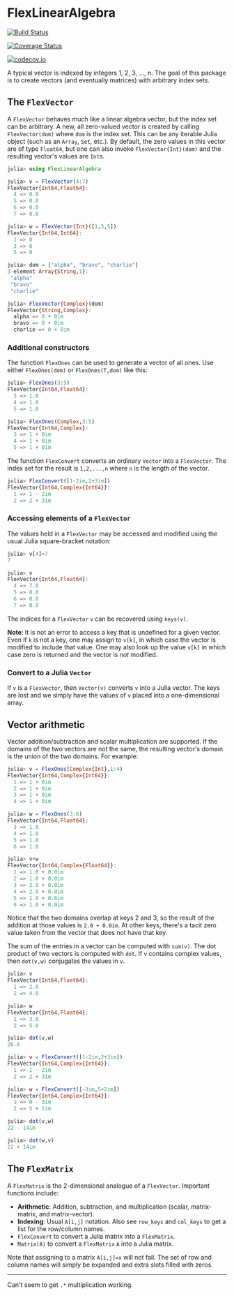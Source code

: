 # FlexLinearAlgebra

[![Build Status](https://travis-ci.org/scheinerman/FlexLinearAlgebra.jl.svg?branch=master)](https://travis-ci.org/scheinerman/FlexLinearAlgebra.jl)

[![Coverage Status](https://coveralls.io/repos/scheinerman/FlexLinearAlgebra.jl/badge.svg?branch=master&service=github)](https://coveralls.io/github/scheinerman/FlexLinearAlgebra.jl?branch=master)

[![codecov.io](http://codecov.io/github/scheinerman/FlexLinearAlgebra.jl/coverage.svg?branch=master)](http://codecov.io/github/scheinerman/FlexLinearAlgebra.jl?branch=master)

A typical vector is indexed by integers 1, 2, 3, ..., n. The goal of this package
is to create vectors (and eventually matrices) with arbitrary index sets.

## The `FlexVector`

A `FlexVector` behaves much like a linear algebra vector, but the index set
can be arbitrary. A new, all zero-valued vector is created by calling
`FlexVector(dom)` where `dom` is the index set. This can be any iterable
Julia object (such as an `Array`, `Set`, etc.). By default, the zero values
in this vector are of type `Float64`, but one can also invoke `FlexVector{Int}(dom)`
and the resulting vector's values are `Int`s.
```julia
julia> using FlexLinearAlgebra

julia> v = FlexVector(4:7)
FlexVector{Int64,Float64}:
  4 => 0.0
  5 => 0.0
  6 => 0.0
  7 => 0.0

julia> w = FlexVector{Int}([1,3,5])
FlexVector{Int64,Int64}:
  1 => 0
  3 => 0
  5 => 0

julia> dom = ["alpha", "bravo", "charlie"]
3-element Array{String,1}:
 "alpha"  
 "bravo"  
 "charlie"

julia> FlexVector{Complex}(dom)
FlexVector{String,Complex}:
  alpha => 0 + 0im
  bravo => 0 + 0im
  charlie => 0 + 0im
```

### Additional constructors

The function `FlexOnes` can be used to generate a vector of all ones. Use
either `FlexOnes(dom)` or `FlexOnes(T,dom)` like this:
```julia
julia> FlexOnes(3:5)
FlexVector{Int64,Float64}:
  3 => 1.0
  4 => 1.0
  5 => 1.0

julia> FlexOnes(Complex,3:5)
FlexVector{Int64,Complex}:
  3 => 1 + 0im
  4 => 1 + 0im
  5 => 1 + 0im
```

The function `FlexConvert` converts an ordinary `Vector` into a
`FlexVector`. The index set for the result is  `1,2,...,n`
where `n` is the length of the vector.
```julia
julia> FlexConvert([1-2im,2+3im])
FlexVector{Int64,Complex{Int64}}:
  1 => 1 - 2im
  2 => 2 + 3im
```

### Accessing elements of a `FlexVector`

The values held in a `FlexVector` may be accessed and modified using the usual
Julia square-bracket notation:
```julia
julia> v[4]=7
7

julia> v
FlexVector{Int64,Float64}:
  4 => 7.0
  5 => 0.0
  6 => 0.0
  7 => 0.0
```
The indices for a `FlexVector` `v` can be recovered using `keys(v)`.

**Note**: It is not an error to access a key that is undefined for a given
vector. Even if `k` is not a key, one may assign to `v[k]`, in which case
the vector is modified to include that value. One may also look up the value
`v[k]` in which case zero is returned and the vector is *not* modified.

### Convert to a Julia `Vector`

If `v` is a `FlexVector`, then `Vector(v)` converts `v` into a Julia
vector. The keys are lost and we simply have the values of `v` placed
into a one-dimensional array.

## Vector arithmetic

Vector addition/subtraction and scalar multiplication are supported.
If the domains of the two vectors are not the same, the resulting vector's
domain is the union of the two domains. For example:
```julia
julia> v = FlexOnes(Complex{Int},1:4)
FlexVector{Int64,Complex{Int64}}:
  1 => 1 + 0im
  2 => 1 + 0im
  3 => 1 + 0im
  4 => 1 + 0im

julia> w = FlexOnes(3:6)
FlexVector{Int64,Float64}:
  3 => 1.0
  4 => 1.0
  5 => 1.0
  6 => 1.0

julia> v+w
FlexVector{Int64,Complex{Float64}}:
  1 => 1.0 + 0.0im
  2 => 1.0 + 0.0im
  3 => 2.0 + 0.0im
  4 => 2.0 + 0.0im
  5 => 1.0 + 0.0im
  6 => 1.0 + 0.0im
```
Notice that the two domains overlap at keys 2 and 3, so the result of the
addition at those values is `2.0 + 0.0im`. At other keys, there's a tacit zero value
taken from the vector that does not have that key.

The sum of the entries in a vector can be computed with `sum(v)`. The
dot product of two vectors is computed with `dot`. If `v` contains
complex values, then `dot(v,w)` conjugates the values in `v`.
```julia
julia> v
FlexVector{Int64,Float64}:
  1 => 2.0
  2 => 4.0

julia> w
FlexVector{Int64,Float64}:
  1 => 3.0
  2 => 5.0

julia> dot(v,w)
26.0

julia> v = FlexConvert([1-2im,2+3im])
FlexVector{Int64,Complex{Int64}}:
  1 => 1 - 2im
  2 => 2 + 3im

julia> w = FlexConvert([-3im,5+2im])
FlexVector{Int64,Complex{Int64}}:
  1 => 0 - 3im
  2 => 5 + 2im

julia> dot(v,w)
22 - 14im

julia> dot(w,v)
22 + 14im
```

## The `FlexMatrix`

A `FlexMatrix` is the 2-dimensional analogue of a `FlexVector`. Important
functions include:
+ **Arithmetic**: Addition, subtraction, and multiplication (scalar, matrix-matrix,
  and matrix-vector).
+ **Indexing**: Usual `A[i,j]` notation. Also see `row_keys` and `col_keys`
  to get a list for the row/column names.
+ `FlexConvert` to convert a Julia matrix into a `FlexMatrix`.
+ `Matrix(A)` to convert a `FlexMatrix` `A` into a Julia matrix.

Note that assigning to a matrix `A[i,j]=x` will not fail. The set of row and
column names will simply be expanded and extra slots filled with zeros.

<hr>

Can't seem to get `.*` multiplication working. 
